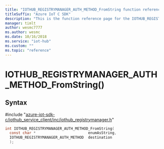 ```yaml
---                             
title: "IOTHUB_REGISTRYMANAGER_AUTH_METHOD_FromString function reference | Microsoft Docs" 
titleSuffix: "Azure IoT C SDK"            
description: "This is the function reference page for the IOTHUB_REGISTRYMANAGER_AUTH_METHOD_FromString() function in the Azure IoT C SDK. This SDK is used with Azure IoT Hub and Azure IoT Hub Device Provisioning Service"            
manager: timlt                 
author: wesmc7777              
ms.author: wesmc               
ms.date: 10/16/2018                    
ms.service: "iot-hub"             
ms.custom: ""                
ms.topic: "reference"        
---                            
```


# IOTHUB_REGISTRYMANAGER_AUTH_METHOD_FromString()

## Syntax

\#include "[azure-iot-sdk-c/iothub_service_client/inc/iothub_registrymanager.h](../iothub-registrymanager-h.md)"  
```C
int IOTHUB_REGISTRYMANAGER_AUTH_METHOD_FromString(
  const char *                        enumAsString,
  IOTHUB_REGISTRYMANAGER_AUTH_METHOD  destination
  );
```

